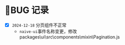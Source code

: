 # 🐛BUG 记录

- [x] `2024-12-18` 分页组件不正常
    - `naive-ui`事件名称变更，修改 packages\ui\src\components\mixin\Pagination.js
